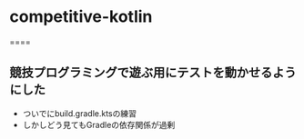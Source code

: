 # competitive-kotlin
====

## 競技プログラミングで遊ぶ用にテストを動かせるようにした  
- ついでにbuild.gradle.ktsの練習  
- しかしどう見てもGradleの依存関係が過剰  
